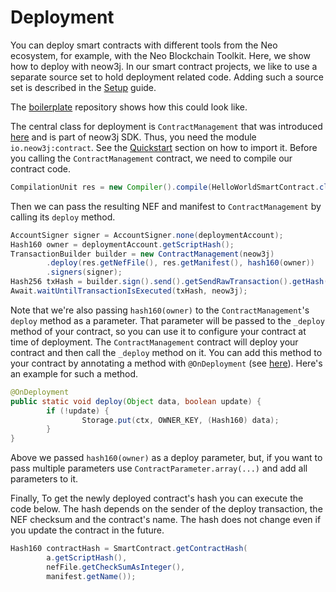 # Deployment

You can deploy smart contracts with different tools from the Neo ecosystem, for example, with the Neo Blockchain Toolkit. Here, we show how to deploy with neow3j. In our smart contract projects, we like to use a separate source set to hold deployment related code. Adding such a source set is described in the [Setup](neo-n3/smart_contract_development/setup_and_compilation.md) guide.

The [boilerplate](https://github.com/neow3j/neow3j-boilerplate) repository shows how this could look like.

The central class for deployment is `ContractManagement` that was introduced [here](neo-n3/dapp_development/smart_contracts.md#ContractManagement) and is part of neow3j SDK. Thus, you need the module `io.neow3j:contract`. See the [Quickstart](README.md#quickstart) section on how to import it. Before you calling the `ContractManagement` contract, we need to compile our contract code.

```java
CompilationUnit res = new Compiler().compile(HelloWorldSmartContract.class.getCanonicalName(), substitutions);
```

Then we can pass the resulting NEF and manifest to `ContractManagement` by calling its `deploy` method. 

```java
AccountSigner signer = AccountSigner.none(deploymentAccount);
Hash160 owner = deploymentAccount.getScriptHash();
TransactionBuilder builder = new ContractManagement(neow3j)
        .deploy(res.getNefFile(), res.getManifest(), hash160(owner))
        .signers(signer);
Hash256 txHash = builder.sign().send().getSendRawTransaction().getHash();
Await.waitUntilTransactionIsExecuted(txHash, neow3j);
```

Note that we're also passing `hash160(owner)` to the `ContractManagement`'s `deploy` method as a parameter. That parameter will be passed to the `_deploy` method of your contract, so you can use it to configure your contract at time of deployment. The `ContractManagement` contract will deploy your contract and then call the `_deploy` method on it. You can add this method to your contract by annotating a method with `@OnDeployment` (see [here](neo-n3/smart_contract_development/devpack.md#_deploy)). Here's an example for such a method.

```java
@OnDeployment
public static void deploy(Object data, boolean update) {
        if (!update) {
                Storage.put(ctx, OWNER_KEY, (Hash160) data);
        }
}
```

Above we passed `hash160(owner)` as a deploy parameter, but, if you want to pass multiple parameters use `ContractParameter.array(...)` and add all parameters to it.

Finally, To get the newly deployed contract's hash you can execute the code below. The hash depends on the sender of the deploy transaction, the NEF checksum and the contract's name. The hash does not change even if you update the contract in the future.

```java
Hash160 contractHash = SmartContract.getContractHash(
        a.getScriptHash(), 
        nefFile.getCheckSumAsInteger(), 
        manifest.getName());
```